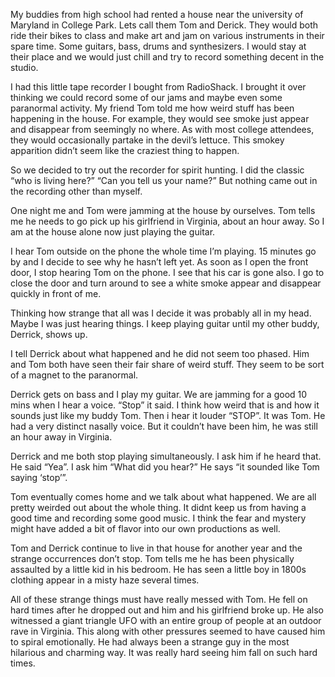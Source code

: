 My buddies from high school had rented a house near the university of Maryland in College Park. Lets call them Tom and Derick. They would both ride their bikes to class and make art and jam on various instruments in their spare time. Some guitars, bass, drums and synthesizers. I would stay at their place and we would just chill and try to record something decent in the studio.

I had this little tape recorder I bought from RadioShack. I brought it over thinking we could record some of our jams and maybe even some paranormal activity. My friend Tom told me how weird stuff has been happening in the house. For example, they would see smoke just appear and disappear from seemingly no where. As with most college attendees, they would occasionally partake in the devil’s lettuce. This smokey apparition didn’t seem like the craziest thing to happen.

So we decided to try out the recorder for spirit hunting. I did the classic “who is living here?” “Can you tell us your name?” But nothing came out in the recording other than myself.

One night me and Tom were jamming at the house by ourselves. Tom tells me he needs to go pick up his girlfriend in Virginia, about an hour away. So I am at the house alone now just playing the guitar. 


I hear Tom outside on the phone the whole time I’m playing. 15 minutes go by and I decide to see why he hasn’t left yet. As soon as I open the front door, I stop hearing Tom on the phone. I see that his car is gone also. I go to close the door and turn around to see a white smoke appear and disappear quickly in front of me.

Thinking how strange that all was I decide it was probably all in my head. Maybe I was just hearing things. I keep playing guitar until my other buddy, Derrick, shows up.

I tell Derrick about what happened and he did not seem too phased. Him and Tom both have seen their fair share of weird stuff. They seem to be sort of a magnet to the paranormal.

Derrick gets on bass and I play my guitar. We are jamming for a good 10 mins when I hear a voice. “Stop” it said. I think how weird that is and how it sounds just like my buddy Tom. Then i hear it louder “STOP”. It was Tom. He had a very distinct nasally voice. But it couldn’t have been him, he was still an hour away in Virginia. 

Derrick and me both stop playing simultaneously. I ask him if he heard that. He said “Yea”. I ask him “What did you hear?” He says “it sounded like Tom saying ‘stop’”.


Tom eventually comes home and we talk about what happened. We are all pretty weirded out about the whole thing. It didnt keep us from having a good time and recording some good music. I think the fear and mystery might have added a bit of flavor into our own productions as well.

Tom and Derrick continue to live in that house for another year and the strange occurrences don’t stop. Tom tells me he has been physically assaulted by a little kid in his bedroom. He has seen a little boy in 1800s clothing appear in a misty haze several times.

All of these strange things must have really messed with Tom. He fell on hard times after he dropped out and him and his girlfriend broke up. He also witnessed a giant triangle UFO with an entire group of people at an outdoor rave in Virginia. This along with other pressures seemed to have caused him to spiral emotionally. He had always been a strange guy in the most hilarious and charming way. It was really hard seeing him fall on such hard times.